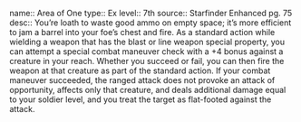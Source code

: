 name:: Area of One 
type:: Ex
level:: 7th 
source:: Starfinder Enhanced pg. 75
desc:: You’re loath to waste good ammo on empty space; it’s more efficient to jam a barrel into your foe’s chest and fire. As a standard action while wielding a weapon that has the blast or line weapon special property, you can attempt a special combat maneuver check with a +4 bonus against a creature in your reach. Whether you succeed or fail, you can then fire the weapon at that creature as part of the standard action. If your combat maneuver succeeded, the ranged attack does not provoke an attack of opportunity, affects only that creature, and deals additional damage equal to your soldier level, and you treat the target as flat-footed against the attack.

